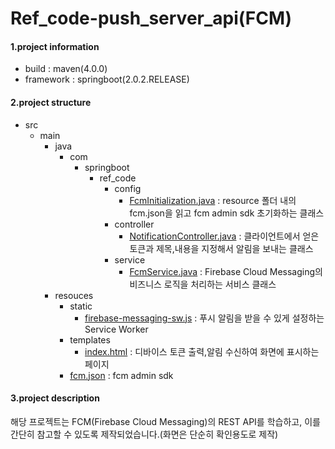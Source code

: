 # Ref_code-push_server_api(FCM)

#### 1.project information
- build : maven(4.0.0)
- framework : springboot(2.0.2.RELEASE)

#### 2.project structure
- src
  - main
    - java
      - com
        - springboot
          - ref_code
            - config
              - [FcmInitialization.java](src%2Fmain%2Fjava%2Fcom%2Fspringboot%2Fref_code%2Fconfig%2FFcmInitialization.java) : resource 폴더 내의 fcm.json을 읽고 fcm admin sdk 초기화하는 클래스
            - controller
              - [NotificationController.java](src%2Fmain%2Fjava%2Fcom%2Fspringboot%2Fref_code%2Fcontroller%2FNotificationController.java) : 클라이언트에서 얻은 토큰과 제목,내용을 지정해서 알림을 보내는 클래스
            - service
              - [FcmService.java](src%2Fmain%2Fjava%2Fcom%2Fspringboot%2Fref_code%2Fservice%2FFcmService.java) : Firebase Cloud Messaging의 비즈니스 로직을 처리하는 서비스 클래스
    - resouces
      - static
        - [firebase-messaging-sw.js](src%2Fmain%2Fresources%2Fstatic%2Ffirebase-messaging-sw.js) : 푸시 알림을 받을 수 있게 설정하는 Service Worker 
      - templates
        - [index.html](src%2Fmain%2Fresources%2Ftemplates%2Findex.html) : 디바이스 토큰 출력,알림 수신하여 화면에 표시하는 페이지
      - [fcm.json](src%2Fmain%2Fresources%2Ffcm.json) : fcm admin sdk
#### 3.project description
해당 프로젝트는 FCM(Firebase Cloud Messaging)의 REST API를 학습하고, 이를 간단히 참고할 수 있도록 제작되었습니다.(화면은 단순히 확인용도로 제작)
